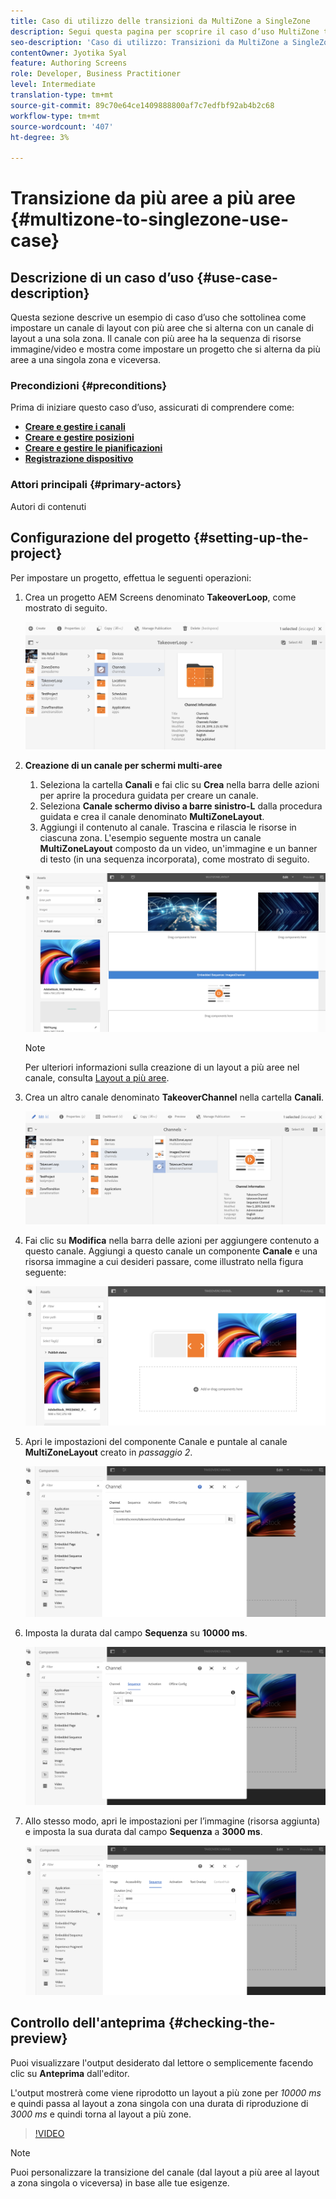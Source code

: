 ```yaml
---
title: Caso di utilizzo delle transizioni da MultiZone a SingleZone
description: Segui questa pagina per scoprire il caso d’uso MultiZone to SingleZone Transitions.
seo-description: 'Caso di utilizzo: Transizioni da MultiZone a SingleZone.'
contentOwner: Jyotika Syal
feature: Authoring Screens
role: Developer, Business Practitioner
level: Intermediate
translation-type: tm+mt
source-git-commit: 89c70e64ce1409888800af7c7edfbf92ab4b2c68
workflow-type: tm+mt
source-wordcount: '407'
ht-degree: 3%

---
```



# Transizione da più aree a più aree {#multizone-to-singlezone-use-case}


## Descrizione di un caso d’uso {#use-case-description}

Questa sezione descrive un esempio di caso d’uso che sottolinea come impostare un canale di layout con più aree che si alterna con un canale di layout a una sola zona. Il canale con più aree ha la sequenza di risorse immagine/video e mostra come impostare un progetto che si alterna da più aree a una singola zona e viceversa.

### Precondizioni {#preconditions}

Prima di iniziare questo caso d’uso, assicurati di comprendere come:

* **[Creare e gestire i canali](managing-channels.md)**
* **[Creare e gestire posizioni](managing-locations.md)**
* **[Creare e gestire le pianificazioni](managing-schedules.md)**
* **[Registrazione dispositivo](device-registration.md)**

### Attori principali {#primary-actors}

Autori di contenuti

## Configurazione del progetto {#setting-up-the-project}

Per impostare un progetto, effettua le seguenti operazioni:

1. Crea un progetto AEM Screens denominato **TakeoverLoop**, come mostrato di seguito.

   ![risorsa](assets/mz-to-sz1.png)


1. **Creazione di un canale per schermi multi-aree**

   1. Seleziona la cartella **Canali** e fai clic su **Crea** nella barra delle azioni per aprire la procedura guidata per creare un canale.
   1. Seleziona **Canale schermo diviso a barre sinistro-L** dalla procedura guidata e crea il canale denominato **MultiZoneLayout**.
   1. Aggiungi il contenuto al canale. Trascina e rilascia le risorse in ciascuna zona. L&#39;esempio seguente mostra un canale **MultiZoneLayout** composto da un video, un&#39;immagine e un banner di testo (in una sequenza incorporata), come mostrato di seguito.

   ![risorsa](assets/mz-to-sz2.png)

   >[!NOTE]
   >
   >Per ulteriori informazioni sulla creazione di un layout a più aree nel canale, consulta [Layout a più aree](multi-zone-layout-aem-screens.md).


1. Crea un altro canale denominato **TakeoverChannel** nella cartella **Canali**.

   ![risorsa](assets/mz-to-sz3.png)

1. Fai clic su **Modifica** nella barra delle azioni per aggiungere contenuto a questo canale. Aggiungi a questo canale un componente **Canale** e una risorsa immagine a cui desideri passare, come illustrato nella figura seguente:

   ![risorsa](assets/mz-to-sz4.png)

1. Apri le impostazioni del componente Canale e puntale al canale **MultiZoneLayout** creato in *passaggio 2*.

   ![risorsa](assets/mz-to-sz5.png)

1. Imposta la durata dal campo **Sequenza** su **10000 ms**.

   ![risorsa](assets/mz-to-sz6.png)

1. Allo stesso modo, apri le impostazioni per l’immagine (risorsa aggiunta) e imposta la sua durata dal campo **Sequenza** a **3000 ms**.

   ![risorsa](assets/mz-to-sz7.png)

## Controllo dell&#39;anteprima {#checking-the-preview}

Puoi visualizzare l&#39;output desiderato dal lettore o semplicemente facendo clic su **Anteprima** dall&#39;editor.

L&#39;output mostrerà come viene riprodotto un layout a più zone per *10000 ms* e quindi passa al layout a zona singola con una durata di riproduzione di *3000 ms* e quindi torna al layout a più zone.

>[!VIDEO](https://video.tv.adobe.com/v/30366)

>[!NOTE]
>
>Puoi personalizzare la transizione del canale (dal layout a più aree al layout a zona singola o viceversa) in base alle tue esigenze.